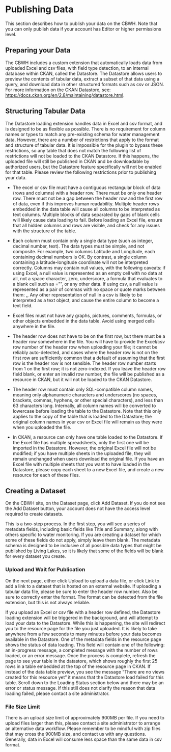 # Publishing Data
This section describes how to publish your data on the CBWH.  Note that you can only publish data if your account has 
Editor or higher permissions level.

## Preparing your Data
The CBWH includes a custom extension that automatically loads data from uploaded Excel and csv files, with field type 
detection, to an internal database within CKAN, called the Datastore.  The Datastore allows users to preview the contents 
of tabular data, extract a subset of that data using a query, and download data in other structured formats such as csv or 
JSON.  For more information on the CKAN Datastore, see: https://docs.ckan.org/en/2.8/maintaining/datastore.html.

## Structuring Tabular Data
The Datastore loading extension handles data in Excel and csv format, and is designed to be as flexible as possible.
There is no requirement for column names or types to match any pre-existing schema for water management data.
However, there are a number of restrictions that apply to the format and structure of tabular data.  It is impossible for 
the plugin to bypass these restrictions, so any table that does not match the following list of restrictions will not be 
loaded to the CKAN Datastore.  If this happens, the uploaded file will still be published in CKAN and be downloadable by 
authorized users, but the Datastore feature specifically will not be enabled for that table.  Please review the following 
restrictions prior to publishing your data.

- The excel or csv file must have a contiguous rectangular block of data (rows and columns) with a header row.  There must 
  be only one header row. There must not be a gap between the header row and the first row of data, even if this improves 
  human readability.  Multiple header rows embedded in the data table will cause all columns to be interpreted as text columns.
  Multiple blocks of data separated by gaps of blank cells will likely cause data loading to fail. Before loading an Excel 
  file, ensure that all hidden columns and rows are visible, and check for any issues with the structure of the table.
  
  
- Each column must contain only a single data type (such as integer, decimal number, text).  The data types must be simple, 
  and not composite.  For example, two columns Latitude and Longitude, each containing decimal numbers is OK. By contrast, 
  a single column containing a latitude-longitude coordinate will not be interpreted correctly.  Columns may contain null values, 
  with the following caveats: if using Excel, a null value is represented as an empty cell with no data at all, not a space character, zero, 
  underscore, a formula that evaluates to a blank cell such as =””, or any other data.  If using csv, a null value is 
  represented as a pair of commas with no space or quote marks between them: ,,  Any other representation of null in a csv 
  is likely to be interpreted as a text object, and cause the entire column to become a text field.
  
  
- Excel files must not have any graphs, pictures, comments, formulas, or other objects embedded in the data table.  Avoid 
  using merged cells anywhere in the file.
  
  
- The header row does not have to be on the first row, but there must be a header row somewhere in the file. You will 
  have to provide the Excel/csv row number of the header row when uploading your file; it cannot be reliably auto-detected, 
  and cases where the header row is not on the first row are sufficiently common that a default of assuming that the first 
  row is the header row is not sensible.  The header row number starts from 1 on the first row; it is not zero-indexed.  If you 
  leave the header row field blank, or enter an invalid row number, the file will be published as a resource in CKAN, but it 
  will not be loaded to the CKAN Datastore.
  

- The header row must contain only SQL-compatible column names, meaning only alphanumeric characters and underscores 
  (no spaces, brackets, commas, hyphens, or other special characters), and less than 63 characters long.  Internally, all
  column names will be converted to lowercase before loading the table to the Datastore. Note that this only applies to 
  the copy of the table that is loaded to the Datastore; the original column names in your csv or Excel file will remain as they 
  were when you uploaded the file.
  

- In CKAN, a resource can only have one table loaded to the Datastore.  If the Excel file has multiple spreadsheets, 
  only the first one will be imported in the Datastore.  However, the original Excel file will not be modified; if you 
  have multiple sheets in the uploaded file, they will remain unchanged when users download the original file.  If you 
  have an Excel file with multiple sheets that you want to have loaded in the Datastore, please copy each sheet to a new 
  Excel file, and create a new resource for each of these files.
  

## Creating a Dataset
On the CBWH site, on the Dataset page, click Add Dataset. If you do not see the Add Dataset button, your account does 
not have the access level required to create datasets.


This is a two-step process. In the first step, you will see a series of metadata fields, including basic fields like 
Title and Summary, along with others specific to water monitoring.  If you are creating a dataset for which some of these 
fields do not apply, simply leave them blank.  The metadata schema is designed to be inclusive of all possible data types 
that might be published by Living Lakes, so it is likely that some of the fields will be blank for every dataset you create.

### Upload and Wait for Publication
On the next page, either click Upload to upload a data file, or click Link to add a link to a dataset that is hosted on 
an external website.  If uploading a tabular data file, please be sure to enter the header row number.  Also be sure to 
correctly enter the format. The format can be detected from the file extension, but this is not always reliable.

If you upload an Excel or csv file with a header row defined, the Datastore loading extension will be triggered in the 
background, and will attempt to load your data to the Datastore.  While this is happening, the site will redirect you to 
the resource page for the file you just uploaded.  It is likely to take anywhere from a few seconds to many minutes before 
your data becomes available in the Datastore.  One of the metadata fields in the resource page shows the status of data 
loading.  This field will contain one of the following: an in-progress message, a completed message with the number of 
rows loaded, or an error message.  Once the process is complete, refresh the page to see your table in the datastore, 
which shows roughly the first 25 rows in a table embedded at the top of the resource page in CKAN.  If instead of the data 
table preview, you see the message “There are no views created for this resource yet” it means that the Datastore load failed 
for this table.  Scroll down to the Loading Status section below and there may be an error or status message.  If this still 
does not clarify the reason that data loading failed, please contact a site administrator.

### File Size Limit

There is an upload size limit of approximately 900MB per file.  If you need to upload files larger than this, please 
contact a site administrator to arrange an alternative data workflow. Please remember to be mindful with zip files that 
may cross the 900MB size, and contact us with any questions.  Generally, data in Excel will consume less space than the 
same data in csv format.

